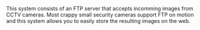 This system consists of an FTP server that accepts incomming images from CCTV cameras. Most crappy small security cameras support FTP on motion and this system allows you to easily store the resulting images on the web. 

